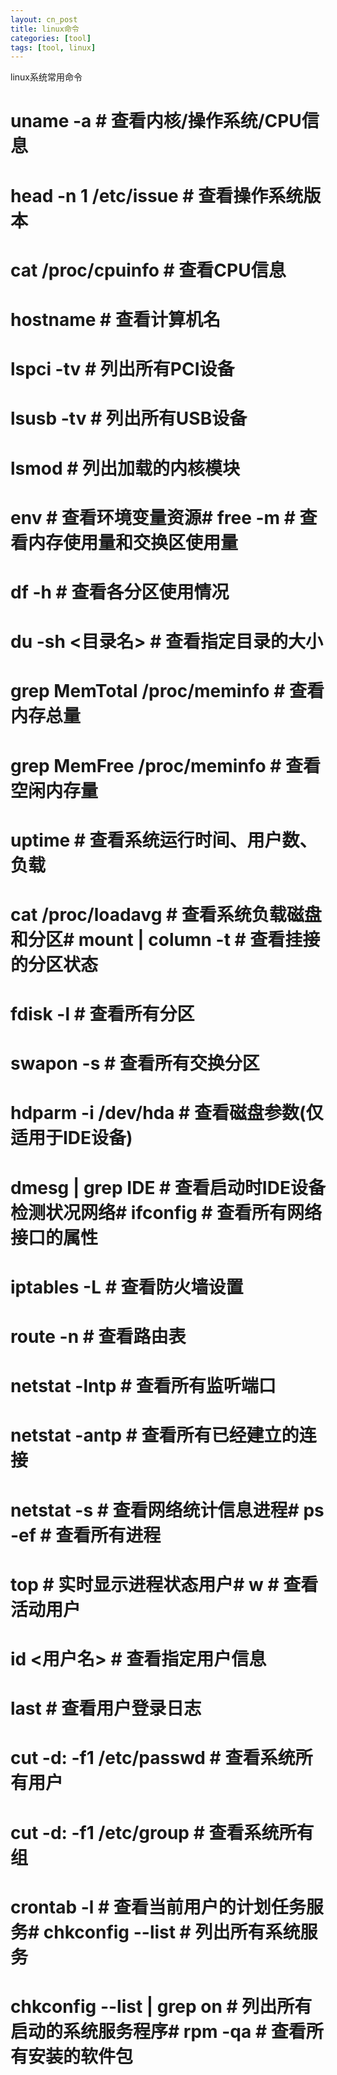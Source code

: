 ```yaml
---
layout: cn_post
title: linux命令
categories: [tool]
tags: [tool, linux]
---
```


linux系统常用命令

# uname -a # 查看内核/操作系统/CPU信息
# head -n 1 /etc/issue # 查看操作系统版本
# cat /proc/cpuinfo # 查看CPU信息
# hostname # 查看计算机名
# lspci -tv # 列出所有PCI设备
# lsusb -tv # 列出所有USB设备
# lsmod # 列出加载的内核模块
# env # 查看环境变量资源# free -m # 查看内存使用量和交换区使用量
# df -h # 查看各分区使用情况
# du -sh <目录名> # 查看指定目录的大小
# grep MemTotal /proc/meminfo # 查看内存总量
# grep MemFree /proc/meminfo # 查看空闲内存量
# uptime # 查看系统运行时间、用户数、负载
# cat /proc/loadavg # 查看系统负载磁盘和分区# mount | column -t # 查看挂接的分区状态
# fdisk -l # 查看所有分区
# swapon -s # 查看所有交换分区
# hdparm -i /dev/hda # 查看磁盘参数(仅适用于IDE设备)
# dmesg | grep IDE # 查看启动时IDE设备检测状况网络# ifconfig # 查看所有网络接口的属性
# iptables -L # 查看防火墙设置
# route -n # 查看路由表
# netstat -lntp # 查看所有监听端口
# netstat -antp # 查看所有已经建立的连接
# netstat -s # 查看网络统计信息进程# ps -ef # 查看所有进程
# top # 实时显示进程状态用户# w # 查看活动用户
# id <用户名> # 查看指定用户信息
# last # 查看用户登录日志
# cut -d: -f1 /etc/passwd # 查看系统所有用户
# cut -d: -f1 /etc/group # 查看系统所有组
# crontab -l # 查看当前用户的计划任务服务# chkconfig --list # 列出所有系统服务
# chkconfig --list | grep on # 列出所有启动的系统服务程序# rpm -qa # 查看所有安装的软件包 



